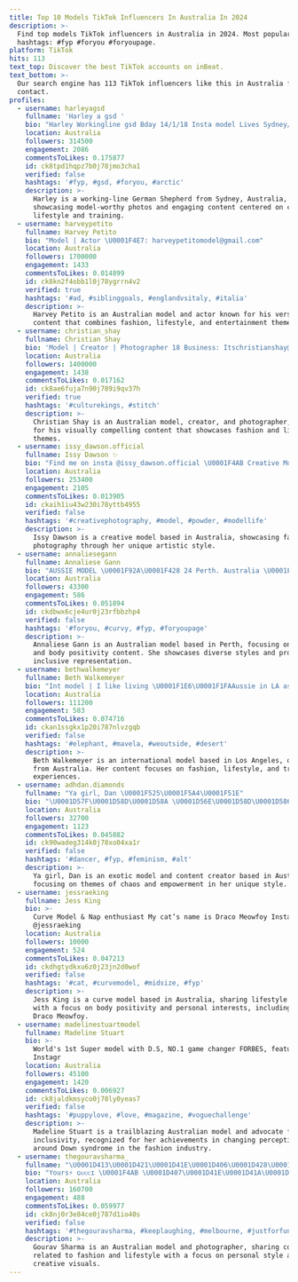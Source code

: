 ```yaml
---
title: Top 10 Models TikTok Influencers In Australia In 2024
description: >-
  Find top models TikTok influencers in Australia in 2024. Most popular
  hashtags: #fyp #foryou #foryoupage.
platform: TikTok
hits: 113
text_top: Discover the best TikTok accounts on inBeat.
text_bottom: >-
  Our search engine has 113 TikTok influencers like this in Australia for you to
  contact.
profiles:
  - username: harleyagsd
    fullname: 'Harley a gsd '
    bio: "Harley Workingline gsd Bday 14/1/18 Insta model Lives Sydney/Australia \U0001F1E6\U0001F1FA"
    location: Australia
    followers: 314500
    engagement: 2086
    commentsToLikes: 0.175877
    id: ck8tpd1hqpz7b0j78jmo3cha1
    verified: false
    hashtags: '#fyp, #gsd, #foryou, #arctic'
    description: >-
      Harley is a working-line German Shepherd from Sydney, Australia,
      showcasing model-worthy photos and engaging content centered on canine
      lifestyle and training.
  - username: harveypetito
    fullname: Harvey Petito
    bio: "Model | Actor \U0001F4E7: harveypetitomodel@gmail.com"
    location: Australia
    followers: 1700000
    engagement: 1433
    commentsToLikes: 0.014899
    id: ck8kn2f4obb1l0j78ygrrn4v2
    verified: true
    hashtags: '#ad, #siblinggoals, #englandvsitaly, #italia'
    description: >-
      Harvey Petito is an Australian model and actor known for his versatile
      content that combines fashion, lifestyle, and entertainment themes.
  - username: christian_shay
    fullname: Christian Shay
    bio: 'Model | Creator | Photographer 18 Business: Itschristianshay@gmail.com'
    location: Australia
    followers: 1400000
    engagement: 1438
    commentsToLikes: 0.017162
    id: ck8ae6fuja7n90j789i9qv37h
    verified: true
    hashtags: '#culturekings, #stitch'
    description: >-
      Christian Shay is an Australian model, creator, and photographer, known
      for his visually compelling content that showcases fashion and lifestyle
      themes.
  - username: issy_dawson.official
    fullname: Issy Dawson ✨
    bio: "Find me on insta @issy_dawson.official \U0001F4AB Creative Model, Australia.\U0001F998✨"
    location: Australia
    followers: 253400
    engagement: 2105
    commentsToLikes: 0.013905
    id: ckaih1iu43w230i78yttb4955
    verified: false
    hashtags: '#creativephotography, #model, #powder, #modellife'
    description: >-
      Issy Dawson is a creative model based in Australia, showcasing fashion and
      photography through her unique artistic style.
  - username: annaliesegann
    fullname: Annaliese Gann
    bio: "AUSSIE MODEL \U0001F92A\U0001F428 24 Perth. Australia \U0001F1E6\U0001F1FA \U0001F4E7 annaliese.gann@outlook.com"
    location: Australia
    followers: 43300
    engagement: 586
    commentsToLikes: 0.051894
    id: ckdbwx6cje4ur0j23rfbbzhp4
    verified: false
    hashtags: '#foryou, #curvy, #fyp, #foryoupage'
    description: >-
      Annaliese Gann is an Australian model based in Perth, focusing on fashion
      and body positivity content. She showcases diverse styles and promotes
      inclusive representation.
  - username: bethwalkemeyer
    fullname: Beth Walkemeyer
    bio: "Int model | I like living \U0001F1E6\U0001F1FAAussie in LA ask me a Question⬇️"
    location: Australia
    followers: 111200
    engagement: 583
    commentsToLikes: 0.074716
    id: ckan1ssgkx1p20i787nlvzgqb
    verified: false
    hashtags: '#elephant, #mavela, #weoutside, #desert'
    description: >-
      Beth Walkemeyer is an international model based in Los Angeles, originally
      from Australia. Her content focuses on fashion, lifestyle, and travel
      experiences.
  - username: adhdan.diamonds
    fullname: "Ya girl, Dan \U0001F525\U0001F5A4\U0001F51E"
    bio: "\U0001D57F\U0001D58D\U0001D58A \U0001D56E\U0001D58D\U0001D586\U0001D594\U0001D598 \U0001D56F\U0001D58E\U0001D598\U0001D594\U0001D597\U0001D589\U0001D58A\U0001D597 \U0001D56C\U0001D588\U0001D588\U0001D594\U0001D59A\U0001D593\U0001D599\U0001D586\U0001D593\U0001D599 25. Exotic model \U0001F4B8"
    location: Australia
    followers: 32700
    engagement: 1123
    commentsToLikes: 0.045882
    id: ck90wadeg314k0j78xo04xa1r
    verified: false
    hashtags: '#dancer, #fyp, #feminism, #alt'
    description: >-
      Ya girl, Dan is an exotic model and content creator based in Australia,
      focusing on themes of chaos and empowerment in her unique style.
  - username: jessraeking
    fullname: Jess King
    bio: >-
      Curve Model & Nap enthusiast My cat’s name is Draco Meowfoy Insta:
      @jessraeking
    location: Australia
    followers: 10000
    engagement: 524
    commentsToLikes: 0.047213
    id: ckdhgtydkxu6z0j23jn2d0wof
    verified: false
    hashtags: '#cat, #curvemodel, #midsize, #fyp'
    description: >-
      Jess King is a curve model based in Australia, sharing lifestyle content
      with a focus on body positivity and personal interests, including her cat,
      Draco Meowfoy.
  - username: madelinestuartmodel
    fullname: Madeline Stuart
    bio: >-
      World's 1st Super model with D.S, NO.1 game changer FORBES, featured on
      Instagr
    location: Australia
    followers: 45100
    engagement: 1420
    commentsToLikes: 0.006927
    id: ck8jaldkmsyco0j78ly0yeas7
    verified: false
    hashtags: '#puppylove, #love, #magazine, #voguechallenge'
    description: >-
      Madeline Stuart is a trailblazing Australian model and advocate for
      inclusivity, recognized for her achievements in changing perceptions
      around Down syndrome in the fashion industry.
  - username: thegouravsharma_
    fullname: "\U0001D413\U0001D421\U0001D41E\U0001D406\U0001D428\U0001D42E\U0001D42B\U0001D41A\U0001D42F\U0001D412\U0001D421\U0001D41A\U0001D42B\U0001D426\U0001D41A"
    bio: "Yours⚡ ɢᴜᴄᴄɪ \U0001F4AB \U0001D407\U0001D41E\U0001D41A\U0001D41D \U0001D414\U0001D429 \U0001D404\U0001D420\U0001D428 \U0001D403\U0001D428\U0001D430\U0001D427 ❤ MODEL & SNAPPER \U0001F9FF"
    location: Australia
    followers: 160700
    engagement: 488
    commentsToLikes: 0.059977
    id: ck8nj0r3e84ce0j787d1io40s
    verified: false
    hashtags: '#thegouravsharma, #keeplaughing, #melbourne, #justforfun'
    description: >-
      Gourav Sharma is an Australian model and photographer, sharing content
      related to fashion and lifestyle with a focus on personal style and
      creative visuals.
---
```


